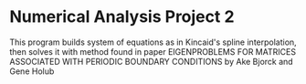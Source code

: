 # Numerical Analysis Project 2

This program builds system of equations as in Kincaid's spline interpolation,
then solves it with method found in paper EIGENPROBLEMS FOR MATRICES ASSOCIATED WITH
PERIODIC BOUNDARY CONDITIONS by Ake Bjorck and Gene Holub
